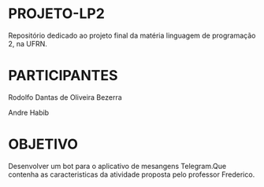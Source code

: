 # PROJETO-LP2
Repositório dedicado ao projeto final da matéria linguagem de programação 2, na UFRN.

# PARTICIPANTES
Rodolfo Dantas de Oliveira Bezerra

Andre Habib

# OBJETIVO
Desenvolver um bot para o aplicativo de mesangens Telegram.Que contenha as caracteristicas da atividade proposta pelo professor Frederico.


